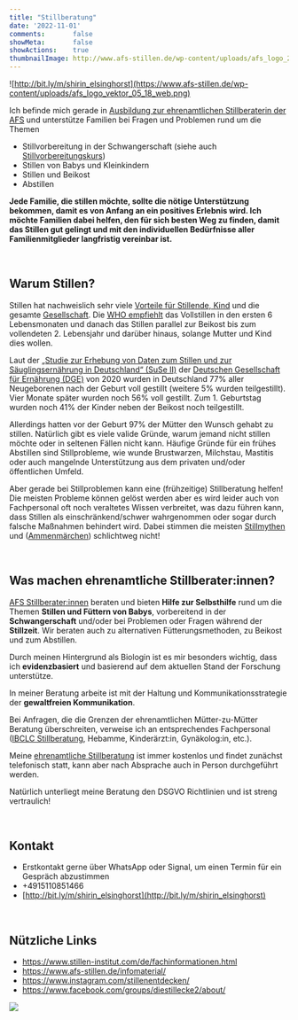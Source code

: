 ```yaml
---
title: "Stillberatung"
date: '2022-11-01'
comments:       false
showMeta:       false
showActions:    true
thumbnailImage: http://www.afs-stillen.de/wp-content/uploads/afs_logo_2018.png
---
```


![http://bit.ly/m/shirin_elsinghorst](https://www.afs-stillen.de/wp-content/uploads/afs_logo_vektor_05_18_web.png)

Ich befinde mich gerade in [Ausbildung zur ehrenamtlichen Stillberaterin der AFS](https://www.afs-stillen.de/) und unterstütze Familien bei Fragen und Problemen rund um die Themen
<br>

- Stillvorbereitung in der Schwangerschaft (siehe auch [Stillvorbereitungskurs](/page/stillvorbereitungskurs/))
- Stillen von Babys und Kleinkindern
- Stillen und Beikost
- Abstillen

**Jede Familie, die stillen möchte, sollte die nötige Unterstützung bekommen, damit es von Anfang an ein positives Erlebnis wird. Ich möchte Familien dabei helfen, den für sich besten Weg zu finden, damit das Stillen gut gelingt und mit den individuellen Bedürfnisse aller Familienmitglieder langfristig vereinbar ist.**

<br>

## Warum Stillen?

Stillen hat nachweislich sehr viele [Vorteile für Stillende, Kind](https://www.stillen-institut.com/de/bedeutung-des-stillens.html) und die gesamte [Gesellschaft](https://www.ausbildung-stillbegleitung.de/index.php/infos-rund-ums-stillen/30-stillen-und-nachhaltigkeit). Die [WHO empfiehlt](https://www.who.int/health-topics/breastfeeding#tab=tab_2) das Vollstillen in den ersten 6 Lebensmonaten und danach das Stillen parallel zur Beikost bis zum vollendeten 2. Lebensjahr und darüber hinaus, solange Mutter und Kind dies wollen. 

Laut der [„Studie zur Erhebung von Daten zum Stillen und zur Säuglingsernährung in Deutschland“ (SuSe II)](http://stillstudien.de/suse/) der [Deutschen Gesellschaft für Ernährung (DGE)](http://stillstudien.de/) von 2020 wurden in Deutschland 77% aller Neugeborenen nach der Geburt voll gestillt (weitere 5% wurden teilgestillt). Vier Monate später wurden noch 56% voll gestillt. Zum 1. Geburtstag wurden noch 41% der Kinder neben der Beikost noch teilgestillt.

Allerdings hatten vor der Geburt 97% der Mütter den Wunsch gehabt zu stillen. Natürlich gibt es viele valide Gründe, warum jemand nicht stillen möchte oder in seltenen Fällen nicht kann. Häufige Gründe für ein frühes Abstillen sind Stillprobleme, wie wunde Brustwarzen, Milchstau, Mastitis oder auch mangelnde Unterstützung aus dem privaten und/oder öffentlichen Umfeld.

Aber gerade bei Stillproblemen kann eine (frühzeitige) Stillberatung helfen! Die meisten Probleme können gelöst werden aber es wird leider auch von Fachpersonal oft noch veraltetes Wissen verbreitet, was dazu führen kann, dass Stillen als einschränkend/schwer wahrgenommen oder sogar durch falsche Maßnahmen behindert wird. Dabei stimmen die meisten [Stillmythen](https://www.lalecheliga.de/images/Infoblaetter/LLL_Mythen_und_Ammenmaerchen_rund_ums_Stillen.pdf) und  ([Ammenmärchen](https://www.bdl-stillen.de/mythen-zum-stillen-ammenmaerchen/)) schlichtweg nicht! 

<br>

## Was machen ehrenamtliche Stillberater:innen? 

[AFS Stillberater:innen](https://www.afs-stillen.de/) beraten und bieten **Hilfe zur Selbsthilfe** rund um die Themen **Stillen und Füttern von Babys**, vorbereitend in der **Schwangerschaft** und/oder bei Problemen oder Fragen während der **Stillzeit**. Wir beraten auch zu alternativen Fütterungsmethoden, zu Beikost und zum Abstillen.

Durch meinen Hintergrund als Biologin ist es mir besonders wichtig, dass ich **evidenzbasiert** und basierend auf dem aktuellen Stand der Forschung unterstütze.

In meiner Beratung arbeite ist mit der Haltung und Kommunikationsstrategie der **gewaltfreien Kommunikation**.

Bei Anfragen, die die Grenzen der ehrenamtlichen Mütter-zu-Mütter Beratung überschreiten, verweise ich an entsprechendes Fachpersonal ([IBCLC Stillberatung](https://www.bdl-stillen.de/fachpersonal/stillberatungssuche/), Hebamme, Kinderärzt:in, Gynäkolog:in, etc.).

Meine [ehrenamtliche Stillberatung](https://www.afs-stillen.de/fuer-muetter/eine-stillberaterin-finden/) ist immer kostenlos und findet zunächst telefonisch statt, kann aber nach Absprache auch in Person durchgeführt werden.

Natürlich unterliegt meine Beratung den DSGVO Richtlinien und ist streng vertraulich!

<br>

## Kontakt

- Erstkontakt gerne über WhatsApp oder Signal, um einen Termin für ein Gespräch abzustimmen
- +4915110851466
- [http://bit.ly/m/shirin_elsinghorst](http://bit.ly/m/shirin_elsinghorst)

<br>

## Nützliche Links

- https://www.stillen-institut.com/de/fachinformationen.html
- https://www.afs-stillen.de/infomaterial/
- https://www.instagram.com/stillenentdecken/
- https://www.facebook.com/groups/diestillecke2/about/

![](https://www.afs-stillen.de/wp-content/uploads/afs_logo_vektor_ohne_schriftzug_05_18_web.png)


